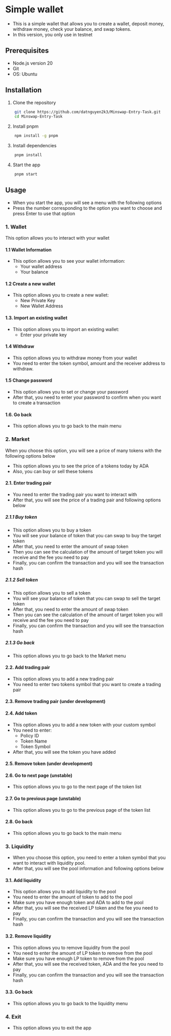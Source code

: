 # Simple wallet

- This is a simple wallet that allows you to create a wallet, deposit money, withdraw money, check your balance, and 
  swap tokens.
- In this version, you only use in testnet

## Prerequisites

- Node.js version 20
- Git
- OS: Ubuntu

## Installation

1. Clone the repository
```bash
    git clone https://github.com/datnguyen2k3/Minswap-Entry-Task.git
    cd Minswap-Entry-Task
```

2. Install pnpm
```bash
    npm install -g pnpm
```

3. Install dependencies
```bash
    pnpm install
```

4. Start the app
```bash
    pnpm start
```

## Usage

- When you start the app, you will see a menu with the following options
- Press the number corresponding to the option you want to choose and press Enter to use that option

### 1. Wallet

This option allows you to interact with your wallet
#### 1.1 Wallet Information
- This option allows you to see your wallet information:
  - Your wallet address
  - Your balance

#### 1.2 Create a new wallet
- This option allows you to create a new wallet:
  - New Private Key
  - New Wallet Address

#### 1.3. Import an existing wallet
- This option allows you to import an existing wallet:
  - Enter your private key

#### 1.4 Withdraw
- This option allows you to withdraw money from your wallet
- You need to enter the token symbol, amount and the receiver address to withdraw.

#### 1.5 Change password
- This option allows you to set or change your password
- After that, you need to enter your password to confirm when you want to create a transaction

#### 1.6. Go back
- This option allows you to go back to the main menu

### 2. Market

When you choose this option, you will see a price of many tokens with the following options below

- This option allows you to see the price of a tokens today by ADA
- Also, you can buy or sell these tokens

#### 2.1. Enter trading pair

- You need to enter the trading pair you want to interact with
- After that, you will see the price of a trading pair and following options below

##### 2.1.1 Buy token
- This option allows you to buy a token
- You will see your balance of token that you can swap to buy the target token
- After that, you need to enter the amount of swap token
- Then you can see the calculation of the amount of target token you will receive and the fee you need to pay
- Finally, you can confirm the transaction and you will see the transaction hash

##### 2.1.2 Sell token
- This option allows you to sell a token
- You will see your balance of token that you can swap to sell the target token
- After that, you need to enter the amount of swap token
- Then you can see the calculation of the amount of target token you will receive and the fee you need to pay
- Finally, you can confirm the transaction and you will see the transaction hash

##### 2.1.3 Go back
- This option allows you to go back to the Market menu

#### 2.2. Add trading pair
- This option allows you to add a new trading pair
- You need to enter two tokens symbol that you want to create a trading pair

#### 2.3. Remove trading pair (under development)

#### 2.4. Add token
- This option allows you to add a new token with your custom symbol
- You need to enter:
  - Policy ID
  - Token Name
  - Token Symbol
- After that, you will see the token you have added

#### 2.5. Remove token (under development)

#### 2.6. Go to next page (unstable)
- This option allows you to go to the next page of the token list

#### 2.7. Go to previous page (unstable)
- This option allows you to go to the previous page of the token list

#### 2.8. Go back
- This option allows you to go back to the main menu

### 3. Liquidity

- When you choose this option, you need to enter a token symbol that you want to interact with liquidity pool.
- After that, you will see the pool information and following options below

#### 3.1. Add liquidity
- This option allows you to add liquidity to the pool
- You need to enter the amount of token to add to the pool
- Make sure you have enough token and ADA to add to the pool
- After that, you will see the received LP token and the fee you need to pay
- Finally, you can confirm the transaction and you will see the transaction hash

#### 3.2. Remove liquidity
- This option allows you to remove liquidity from the pool
- You need to enter the amount of LP token to remove from the pool
- Make sure you have enough LP token to remove from the pool
- After that, you will see the received token, ADA and the fee you need to pay
- Finally, you can confirm the transaction and you will see the transaction hash

#### 3.3. Go back
- This option allows you to go back to the liquidity menu

### 4. Exit
- This option allows you to exit the app